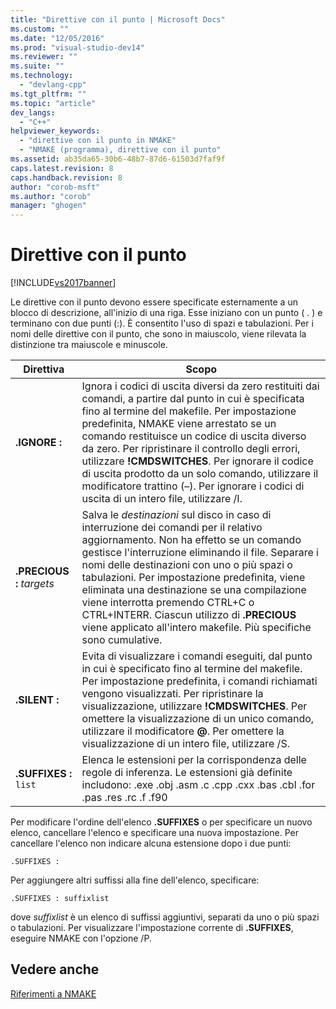 ```yaml
---
title: "Direttive con il punto | Microsoft Docs"
ms.custom: ""
ms.date: "12/05/2016"
ms.prod: "visual-studio-dev14"
ms.reviewer: ""
ms.suite: ""
ms.technology: 
  - "devlang-cpp"
ms.tgt_pltfrm: ""
ms.topic: "article"
dev_langs: 
  - "C++"
helpviewer_keywords: 
  - "direttive con il punto in NMAKE"
  - "NMAKE (programma), direttive con il punto"
ms.assetid: ab35da65-30b6-48b7-87d6-61503d7faf9f
caps.latest.revision: 8
caps.handback.revision: 8
author: "corob-msft"
ms.author: "corob"
manager: "ghogen"
---
```

# Direttive con il punto
[!INCLUDE[vs2017banner](../assembler/inline/includes/vs2017banner.md)]

Le direttive con il punto devono essere specificate esternamente a un blocco di descrizione, all'inizio di una riga.  Esse iniziano con un punto \( . \) e terminano con due punti \(:\).  È consentito l'uso di spazi e tabulazioni.  Per i nomi delle direttive con il punto, che sono in maiuscolo, viene rilevata la distinzione tra maiuscole e minuscole.  
  
|Direttiva|Scopo|  
|---------------|-----------|  
|**.IGNORE :**|Ignora i codici di uscita diversi da zero restituiti dai comandi, a partire dal punto in cui è specificata fino al termine del makefile.  Per impostazione predefinita, NMAKE viene arrestato se un comando restituisce un codice di uscita diverso da zero.  Per ripristinare il controllo degli errori, utilizzare **\!CMDSWITCHES**.  Per ignorare il codice di uscita prodotto da un solo comando, utilizzare il modificatore trattino \(–\).  Per ignorare i codici di uscita di un intero file, utilizzare \/I.|  
|**.PRECIOUS :** *targets*|Salva le *destinazioni* sul disco in caso di interruzione dei comandi per il relativo aggiornamento. Non ha effetto se un comando gestisce l'interruzione eliminando il file.  Separare i nomi delle destinazioni con uno o più spazi o tabulazioni.  Per impostazione predefinita, viene eliminata una destinazione se una compilazione viene interrotta premendo CTRL\+C o CTRL\+INTERR.  Ciascun utilizzo di **.PRECIOUS** viene applicato all'intero makefile. Più specifiche sono cumulative.|  
|**.SILENT :**|Evita di visualizzare i comandi eseguiti, dal punto in cui è specificato fino al termine del makefile.  Per impostazione predefinita, i comandi richiamati vengono visualizzati.  Per ripristinare la visualizzazione, utilizzare **\!CMDSWITCHES**.  Per omettere la visualizzazione di un unico comando, utilizzare il modificatore **@**.  Per omettere la visualizzazione di un intero file, utilizzare \/S.|  
|**.SUFFIXES :** `list`|Elenca le estensioni per la corrispondenza delle regole di inferenza. Le estensioni già definite includono: .exe .obj .asm .c .cpp .cxx .bas .cbl .for .pas .res .rc .f .f90|  
  
 Per modificare l'ordine dell'elenco **.SUFFIXES** o per specificare un nuovo elenco, cancellare l'elenco e specificare una nuova impostazione.  Per cancellare l'elenco non indicare alcuna estensione dopo i due punti:  
  
```  
.SUFFIXES :  
```  
  
 Per aggiungere altri suffissi alla fine dell'elenco, specificare:  
  
```  
.SUFFIXES : suffixlist  
```  
  
 dove *suffixlist* è un elenco di suffissi aggiuntivi, separati da uno o più spazi o tabulazioni.  Per visualizzare l'impostazione corrente di **.SUFFIXES**, eseguire NMAKE con l'opzione \/P.  
  
## Vedere anche  
 [Riferimenti a NMAKE](../build/nmake-reference.md)